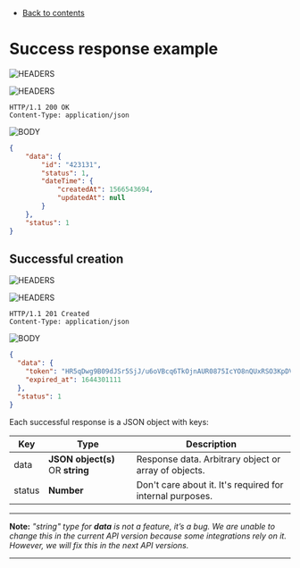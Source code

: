 * [Back to contents](../Readme.md#contents)

# Success response example

![HEADERS](https://img.shields.io/badge/200-OK-blue?style=for-the-badge)

![HEADERS](https://img.shields.io/badge/-Headers-yellowgreen?style=for-the-badge)
```shell
HTTP/1.1 200 OK
Content-Type: application/json
```

![BODY](https://img.shields.io/badge/-Body-blueviolet?style=for-the-badge)
```json
{
    "data": {
        "id": "423131",
        "status": 1,
        "dateTime": {
            "createdAt": 1566543694,
            "updatedAt": null
        }
    },
    "status": 1
}
```


## Successful creation

![HEADERS](https://img.shields.io/badge/201-Created-blue?style=for-the-badge)

![HEADERS](https://img.shields.io/badge/-Headers-yellowgreen?style=for-the-badge)
```shell
HTTP/1.1 201 Created
Content-Type: application/json
```

![BODY](https://img.shields.io/badge/-Body-blueviolet?style=for-the-badge)
```json
{
  "data": {
    "token": "HR5qDwg9B09dJSr5SjJ/u6oVBcq6TkOjnAUR0875IcYO8nQUxRSO3KpDVN",
    "expired_at": 1644301111
  },
  "status": 1
}
```

Each successful response is a JSON object with keys: 

Key       | Type                              | Description                                                        |
----------|-----------------------------------|--------------------------------------------------------------------|
data      | **JSON object(s)** OR **string**  | Response data. Arbitrary object or array of objects.               |
status    | **Number**                        | Don't care about it. It's required for internal purposes.          |


----

**Note:** *"string" type for **data** is not a feature, it’s a bug.
We are unable to change this in the current API version because some integrations rely on it.
However, we will fix this in the next API versions.*

----